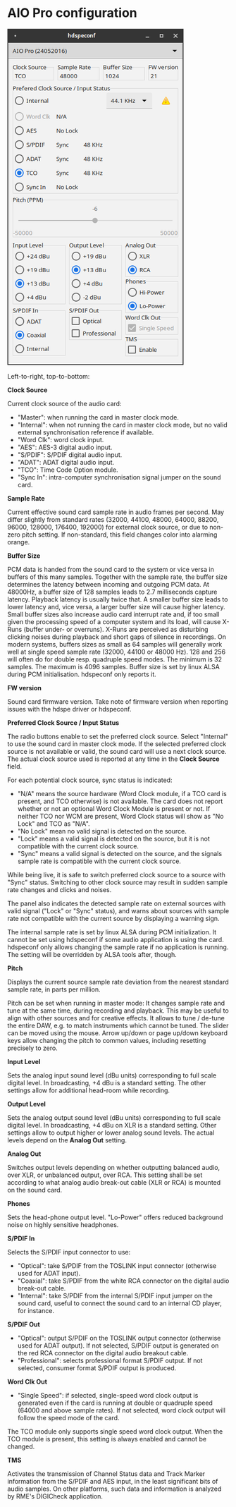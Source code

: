 # AIO Pro configuration

![AIO Pro control panel](AioProTCO.png "AIO Pro control panel")

Left-to-right, top-to-bottom:

**Clock Source**

Current clock source of the audio card:
- "Master": when running the card in master clock mode. 
- "Internal": when not running the card in master clock mode, but no valid external synchronisation reference if available. 
- "Word Clk": word clock input.
- "AES": AES-3 digital audio input.
- "S/PDIF": S/PDIF digital audio input.
- "ADAT": ADAT digital audio input.
- "TCO": Time Code Option module.
- "Sync In": intra-computer synchronisation signal jumper on the sound card.

**Sample Rate**

Current effective sound card sample rate in audio frames per second. May differ slightly from standard rates (32000, 44100, 48000, 64000, 88200, 96000, 128000, 176400, 192000) for external clock source, or due to non-zero pitch setting. If non-standard, this field changes color into alarming orange.

**Buffer Size**

PCM data is handed from the sound card to the system or vice versa in buffers of this many samples. Together with the sample rate, the buffer size determines the latency between incoming and outgoing PCM data. At 48000Hz, a buffer size of 128 samples leads to 2.7 milliseconds capture latency. Playback latency is usually twice that.  A smaller buffer size leads to lower latency and, vice versa, a larger buffer size will cause higher latency. Small buffer sizes also increase audio card interrupt rate and, if too small given the processing speed of a computer system and its load, will cause X-Runs (buffer under- or overruns). X-Runs are perceived as disturbing clicking noises during playback and short gaps of silence in recordings. On modern systems, buffers sizes as small as 64 samples will generally work well at single speed sample rate (32000, 44100 or 48000 Hz). 128 and 256 will often do for double resp. quadruple speed modes. The minimum is 32 samples. The maximum is 4096 samples. Buffer size is set by linux ALSA during PCM initialisation. hdspeconf only reports it.

**FW version**

Sound card firmware version. Take note of firmware version when reporting issues with the hdspe driver or hdspeconf.

**Preferred Clock Source / Input Status**

The radio buttons enable to set the preferred clock source. Select "Internal" to use the sound card in master clock mode. If the selected preferred clock source is not available or valid, the sound card will use a next clock source. The actual clock source used is reported at any time in the **Clock Source** field.

For each potential clock source, sync status is indicated: 
- "N/A" means the source hardware (Word Clock module, if a TCO card is present, and TCO otherwise) is not available. The card does not report whether or not an optional Word Clock Module is present or not. If neither TCO nor WCM are present, Word Clock status will show as "No Lock" and TCO as "N/A".
- "No Lock" mean no valid signal is detected on the source. 
- "Lock" means a valid signal is detected on the source, but it is not compatible with the current clock source.
- "Sync" means a valid signal is detected on the source, and the signals sample rate is compatible with the current clock source.

While being live, it is safe to switch preferred clock source to a source with "Sync" status. Switching to other clock source may result in sudden sample rate changes and clicks and noises.

The panel also indicates the detected sample rate on external sources with valid signal ("Lock" or "Sync" status), and warns about sources with sample rate not compatible with the current source by displaying a warning sign.

The internal sample rate is set by linux ALSA during PCM initialization. It cannot be set using hdspeconf if some audio application is using the card. hdspeconf only allows changing the sample rate if no application is running. The setting will be overridden by ALSA tools after, though.

**Pitch**

Displays the current source sample rate deviation from the nearest standard sample rate, in parts per million. 

Pitch can be set when running in master mode: It changes sample rate and tune at the same time, during recording and playback. This may be useful to align with other sources and for creative effects. It allows to tune / de-tune the entire DAW, e.g. to match instruments which cannot be tuned. The slider can be moved using the mouse. Arrow up/down or page up/down keyboard keys allow changing the pitch to common values, including resetting precisely to zero.

**Input Level**

Sets the analog input sound level (dBu units) corresponding to full scale digital level. In broadcasting, +4 dBu is a standard setting. The other settings allow for additional head-room while recording.

**Output Level**

Sets the analog output sound level (dBu units) corresponding to full scale digital level. In broadcasting, +4 dBu on XLR is a standard setting. Other settings allow to output higher or lower analog sound levels. The actual levels depend on the **Analog Out** setting.

**Analog Out**

Switches output levels depending on whether outputting balanced audio, over XLR, or unbalanced output, over RCA. This setting shall be set according to what analog audio break-out cable (XLR or RCA) is mounted on the sound card.

**Phones**

Sets the head-phone output level. "Lo-Power" offers reduced background noise on highly sensitive headphones.

**S/PDIF In**

Selects the S/PDIF input connector to use:
- "Optical": take S/PDIF from the TOSLINK input connector (otherwise used for ADAT input).
- "Coaxial": take S/PDIF from the white RCA connector on the digital audio break-out cable.
- "Internal": take S/PDIF from the internal S/PDIF input jumper on the sound card, useful to connect the sound card to an internal CD player, for instance.

**S/PDIF Out**

- "Optical": output S/PDIF on the TOSLINK output connector (otherwise used for ADAT output). If not selected, S/PDIF output is generated on the red RCA connector on the digital audio breakout cable.
- "Professional": selects professional format S/PDIF output. If not selected, consumer format S/PDIF output is produced.

**Word Clk Out**

- "Single Speed": if selected, single-speed word clock output is generated even if the card is running at double or quadruple speed (64000 and above sample rates). If not selected, word clock output will follow the speed mode of the card.

The TCO module only supports single speed word clock output. When the TCO module is present, this setting is always enabled and cannot be changed.

**TMS**

Activates the transmission of Channel Status data and Track Marker information from the S/PDIF and AES input, in the least significant bits of audio samples. On other platforms, such data and information is analyzed by RME's DIGICheck application.


